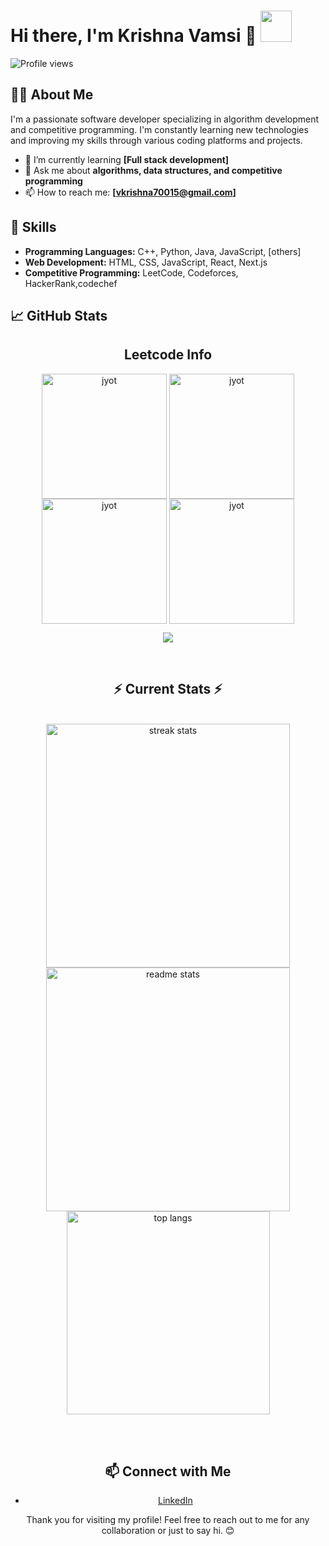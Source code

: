 # Hi there, I'm Krishna Vamsi 👋 <img src="https://blogger.googleusercontent.com/img/b/R29vZ2xl/AVvXsEi9KifGIrw9SOkBZmAtb57GXp9vU5KLhLoKin_L9xbvQaWoja7OoVGY-QmAveQLae168iRmG1ZS_-IQs_dODp9sjMydBMn9GJGRWfrLYiuPhGfFAh1m_hyphenhyphen2joiyJg0Xbwx7OUqGkgpW2eM/s650/matrix-sushi-maxw-654.jpg" height="50" />

![Profile views](https://komarev.com/ghpvc/?username=yourusername&style=flat-square&color=blue) 

## 👨‍💻 About Me

I'm a passionate software developer specializing in algorithm development and competitive programming. I'm constantly learning new technologies and improving my skills through various coding platforms and projects.

- 🌱 I’m currently learning **[Full stack development]**
- 💬 Ask me about **algorithms, data structures, and competitive programming**
- 📫 How to reach me: **[vkrishna70015@gmail.com]**


## 🚀 Skills

- **Programming Languages:** C++, Python, Java, JavaScript, [others]
- **Web Development:** HTML, CSS, JavaScript, React, Next.js
- **Competitive Programming:** LeetCode, Codeforces, HackerRank,codechef


## 📈 GitHub Stats
<div align="center">
<!--   <h2>🐍 Contributions 🐍</h2>
  <img alt="snake eating my contributions" src="https://raw.githubusercontent.com/salesp07/salesp07/output/github-contribution-grid-snake.svg" />
</div> -->
<h2 align="center">Leetcode Info</h2>

<p align="center">
  <a href="https://leetcode.com/u/krishnarock2470015/" target="_blank"><img align="center" src="https://assets.leetcode.com/static_assets/marketing/2024-100-new.gif" alt="jyot" height="200" width="200" /></a>
  <a href="https://leetcode.com/u/krishnarock2470015/" target="_blank"><img align="center" src="https://assets.leetcode.com/static_assets/marketing/2024-50.gif" alt="jyot" height="200" width="200" /></a>
  <a href="https://leetcode.com/u/krishnarock2470015/" target="_blank"><img align="center" src="https://assets.leetcode.com/static_assets/marketing/2023-50.gif" alt="jyot" height="200" width="200" /></a>
  <a href="https://leetcode.com/u/krishnarock2470015/" target="_blank"><img align="center" src="https://assets.leetcode.com/static_assets/public/images/badges/2023/gif/2023-11.gif" alt="jyot" height="200" width="200" /></a>
</p>

<p align="center">
  <img align="top" flex-grow="1" src="https://leetcard.jacoblin.cool/krishnarock2470015?theme=dark&font=Nunito&ext=heatmap" />
</p>

<br/>
<h2 align="center">⚡ Current Stats ⚡</h2>
<br>
<div align="center">
  <img width="390" src="https://streak-stats.demolab.com/?user=krishna-vamsi&count_private=true&theme=react&border_radius=10" alt="streak stats"/>
  <img width="390" src="https://github-readme-stats.vercel.app/api?username=krishna-vamsi&show_icons=true&theme=react&rank_icon=github&border_radius=10" alt="readme stats" />
  <img width="325" align="center" src="https://github-readme-stats.vercel.app/api/top-langs/?username=krishna-vamsi&hide=HTML&langs_count=8&layout=compact&theme=react&border_radius=10&size_weight=0.5&count_weight=0.5&exclude_repo=github-readme-stats" alt="top langs" />
</div>

<br/><br/>



## 📫 Connect with Me

- [LinkedIn](https://www.linkedin.com/in/krishna-vamsi-74b32a237/)




Thank you for visiting my profile! Feel free to reach out to me for any collaboration or just to say hi. 😊
